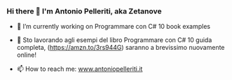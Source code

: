 ### Hi there 👋 I'm Antonio Pelleriti, aka Zetanove

- 🔭 I’m currently working on Programmare con C# 10 book examples
- 🔭 Sto lavorando agli esempi del libro Programmare con C# 10 guida completa, (https://amzn.to/3rs944G) saranno a brevissimo nuovamente online!


- 📫 How to reach me: www.antoniopelleriti.it

<!--
**zetanove/zetanove** is a ✨ _special_ ✨ repository because its `README.md` (this file) appears on your GitHub profile.

Here are some ideas to get you started:

- 🔭 I’m currently working on ...
- 🌱 I’m currently learning ...
- 👯 I’m looking to collaborate on ...
- 🤔 I’m looking for help with ...
- 💬 Ask me about ...
- 📫 How to reach me: ...
- 😄 Pronouns: ...
- ⚡ Fun fact: ...
-->
